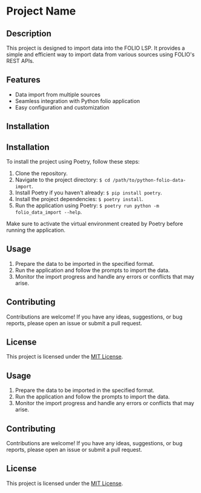# Project Name

## Description

This project is designed to import data into the FOLIO LSP. It provides a simple and efficient way to import data from various sources using FOLIO's REST APIs.

## Features

- Data import from multiple sources
- Seamless integration with Python folio application
- Easy configuration and customization

## Installation

## Installation

To install the project using Poetry, follow these steps:

1. Clone the repository.
2. Navigate to the project directory: `$ cd /path/to/python-folio-data-import`.
3. Install Poetry if you haven't already: `$ pip install poetry`.
4. Install the project dependencies: `$ poetry install`.
6. Run the application using Poetry: `$ poetry run python -m folio_data_import --help`.

Make sure to activate the virtual environment created by Poetry before running the application.

## Usage

1. Prepare the data to be imported in the specified format.
2. Run the application and follow the prompts to import the data.
3. Monitor the import progress and handle any errors or conflicts that may arise.

## Contributing

Contributions are welcome! If you have any ideas, suggestions, or bug reports, please open an issue or submit a pull request.

## License

This project is licensed under the [MIT License](LICENSE).

## Usage

1. Prepare the data to be imported in the specified format.
2. Run the application and follow the prompts to import the data.
3. Monitor the import progress and handle any errors or conflicts that may arise.

## Contributing

Contributions are welcome! If you have any ideas, suggestions, or bug reports, please open an issue or submit a pull request.

## License

This project is licensed under the [MIT License](LICENSE).
